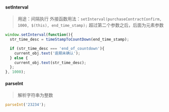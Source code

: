 #### setInterval
> 用途：间隔执行
> 外接函数用法：`setInterval(purchaseContractConfirm, 1000, $(this), end_time_stamp);` 超过第二个参数之后，后面为元素参数

```js
window.setInterval(function(){
  str_time_desc = timeStampToCountDown(end_time_stamp);

  if (str_time_desc === 'end_of_countdown'){
    current_obj.text('逾期未确认');
  } else {
    current_obj.text(str_time_desc);
  };
}, 1000);
```

#### parseInt
> 解析字符串为整数
```js
parseInt('23234');
```